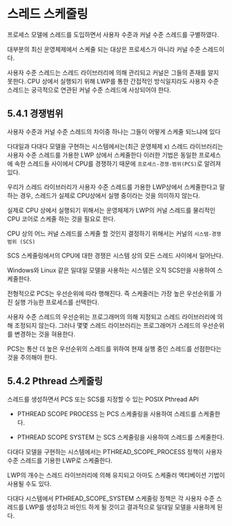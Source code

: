 # 스레드 스케줄링

프로세스 모델에 스레드를 도입하면서 사용자 수준과 커널 수준 스레드를 구별하였다.

대부분의 최신 운영체제에서 스케줄 되는 대상은 프로세스가 아니라 커널 수준 스레드이다.

사용자 수준 스레드는 스레드 라이브러리에 의해 관리되고 커널은 그들의 존재를 알지 못한다. CPU 상에서 실행되기 위해 LWP를 통한 간접적인 방식일지라도 사용자 수준 스레드는 궁극적으로 연관된 커널 수준 스레드에 사상되어야 한다.

## 5.4.1 경쟁범위

사용자 수준과 커널 수준 스레드의 차이중 하나는 그들이 어떻게 스케줄 되느냐에 있다

다대일과 다대다 모델을 구현하는 시스템에서는(최근 운영체제 x) 스레드 라이브러리는 사용자 수준 스레드를 가용한 LWP 상에서 스케줄한다 이러한 기법은 동일한 프로세스에 속한 스레드들 사이에서 CPU를 경쟁하기 때문에 `프로세스-경쟁-범위(PCS)`로 알려져 있다.

우리가 스레드 라이브러리가 사용자 수준 스레드를 가용한 LWP상에서 스케줄한다고 말하는 경우, 스레드가 실제로 CPU상에서 실행 중이라는 것을 의미하지 않는다.

실제로 CPU 상에서 실행되기 위해서는 운영체제가 LWP의 커널 스레드를 물리적인 CPU 코어로 스케줄 하는 것을 필요로 한다.

CPU 상의 어느 커널 스레드를 스케줄 할 것인지 결정하기 위해서는 커널의 `시스템-경쟁 범위 (SCS)`

SCS 스케줄링에서의 CPU에 대한 경쟁은 시스템 상의 모든 스레드 사이에서 일어난다.

Windows와 Linux 같은 일대일 모델을 사용하는 시스템은 오직 SCS만을 사용하여 스케줄한다.

전형적으로 PCS는 우선순위에 따라 행해진다. 즉 스케줄러는 가장 높은 우선순위를 가진 실행 가능한 프로세스를 선택한다.

사용자 수준 스레드의 우선순위는 프로그래머의 의해 지정되고 스레드 라이브러리에 의해 조정되지 않는다. 그러나 몇몇 스레드 라이브러리는 프로그래머가 스레드의 우선순위를 변경하는 것을 혀용한다.

PCS는 통산 더 높은 우선순위의 스레드를 위하여 현재 실행 중인 스레드를 선점한다는 것을 주의해야 한다.

## 5.4.2 Pthread 스케줄링

스레드를 생성하면서 PCS 또는 SCS를 지정할 수 있는 POSIX Pthread API

-   PTHREAD SCOPE PROCESS 는 PCS 스케줄링을 사용하여 스레드를 스케줄한다.

-   PTHREAD SCOPE SYSTEM 는 SCS 스케줄링을 사용하여 스레드를 스케줄한다.

다대다 모델을 구현하는 시스템에서는 PTHREAD_SCOPE_PROCESS 정책이 사용자 수준 스레드를 기용한 LWP로 스케줄한다.

LWP의 개수는 스레드 라이브러리에 의해 유지되고 아마도 스케줄러 액티베이션 기법이 사용될 수도 있다.

다대다 시스템에서 PTHREAD_SCOPE_SYSTEM 스케줄링 정책은 각 사용자 수준 스레드를 LWP를 생성하고 바인드 하게 될 것이고 결과적으로 일대일 모델을 사용하게 된다.
